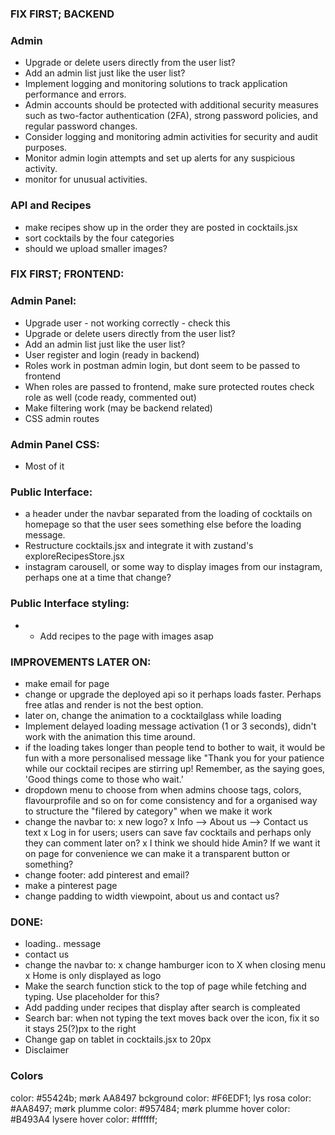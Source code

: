### FIX FIRST; BACKEND
### Admin
- Upgrade or delete users directly from the user list?
- Add an admin list just like the user list?
- Implement logging and monitoring solutions to track application performance and errors.
- Admin accounts should be protected with additional security measures such as two-factor authentication (2FA), strong password policies, and regular password changes.
- Consider logging and monitoring admin activities for security and audit purposes.
- Monitor admin login attempts and set up alerts for any suspicious activity.
- monitor for unusual activities.

### API and Recipes
- make recipes show up in the order they are posted in cocktails.jsx
- sort cocktails by the four categories
- should we upload smaller images?


### FIX FIRST; FRONTEND: 
### Admin Panel: 
- Upgrade user - not working correctly - check this
- Upgrade or delete users directly from the user list?
- Add an admin list just like the user list?
- User register and login (ready in backend)
- Roles work in postman admin login, but dont seem to be passed to frontend
- When roles are passed to frontend, make sure protected routes check role as well (code ready, commented out)
- Make filtering work (may be backend related)
- CSS admin routes

### Admin Panel CSS:
- Most of it 

### Public Interface:
- a header under the navbar separated from the loading of cocktails on homepage so that the user sees something else before the loading message. 
- Restructure cocktails.jsx and integrate it with zustand's exploreRecipesStore.jsx
- instagram carousell, or some way to display images from our instagram, perhaps one at a time that change?

### Public Interface styling:
- -  Add recipes to the page with images asap  




### IMPROVEMENTS LATER ON:
- make email for page
- change or upgrade the deployed api so it perhaps loads faster. Perhaps free atlas and render is not the best option. 
- later on, change the animation to a cocktailglass while loading
- Implement delayed loading message activation (1 or 3 seconds), didn't work with the animation this time around.
- if the loading takes longer than people tend to bother to wait, it would be fun with a more personalised message like "Thank you for your patience while our cocktail recipes are stirring up! Remember, as the saying goes, 'Good things come to those who wait.'
- dropdown menu to choose from when admins choose tags, colors, flavourprofile and so on for come consistency and for a organised way to structure the "filered by category" when we make it work
- change the navbar to:
x new logo?
x Info --> About us 
       --> Contact us text
x Log in for users; users can save fav cocktails and perhaps only they can comment later on? 
x I think we should hide Amin? If we want it on page for convenience we can make it a transparent button or something?
- change footer: add pinterest and email?
- make a pinterest page
- change padding to width viewpoint, about us and contact us?

### DONE:
- loading.. message 
- contact us
- change the navbar to:
x change hamburger icon to X when closing menu
x Home is only displayed as logo
- Make the search function stick to the top of page while fetching and typing. Use placeholder for this?
- Add padding under recipes that display after search is compleated
- Search bar: when not typing the text moves back over the icon, fix it so it stays 25(?)px to the right
- Change gap on tablet in cocktails.jsx to 20px
- Disclaimer

### Colors

 color: #55424b; mørk
 AA8497 bckground
 color: #F6EDF1; lys rosa
color: #AA8497; mørk plumme
color: #957484; mørk plumme hover
color: #B493A4 lysere hover
color: #ffffff;